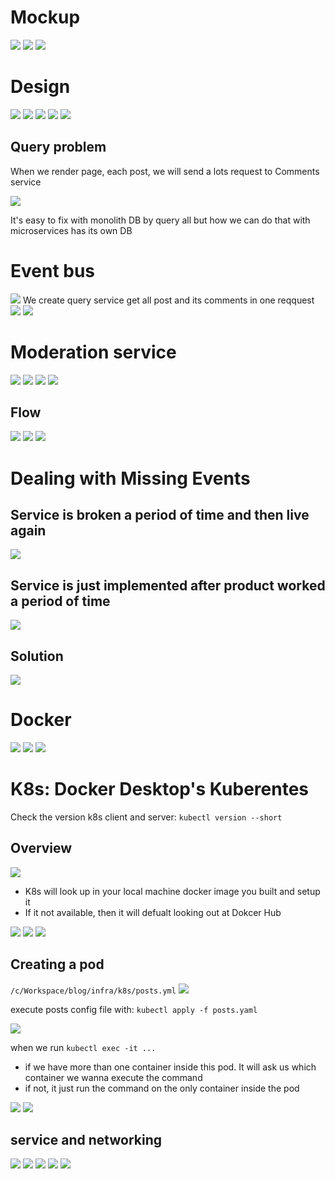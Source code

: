 # Mockup

<img src="./resource/mockup1.png"/>
<img src="./resource/mockup2.png"/>
<img src="./resource/mockup3.png"/>

# Design

<img src="./resource/design.png"/>
<img src="./resource/design2.png"/>
<img src="./resource/posts-service.png"/>
<img src="./resource/comments-service.png"/>
<img src="./resource/react-app.png"/>

## Query problem

When we render page, each post, we will send a lots request to Comments service

<img src="./resource/query-problem.png"/>

It's easy to fix with monolith DB by query all but how we can do that with microservices has its own DB

# Event bus

<img src="./resource/async-communication.png"/>
We create query service get all post and its comments in one reqquest 
<img src="./resource/query-service.png"/>
<img src="./resource/query-service-db.png"/>

# Moderation service

<img src="./resource/moderation-service.png"/>
<img src="./resource/moderation-service2.png"/>
<img src="./resource/moderation-service-mockup.png"/>
<img src="./resource/moderation-service-db.png"/>

## Flow

<img src="./resource/moderation-service3.png"/>
<img src="./resource/moderation-service4.png"/>
<img src="./resource/moderation-service5.png"/>

# Dealing with Missing Events

## Service is broken a period of time and then live again

<img src="./resource/missing-event.png"/>

## Service is just implemented after product worked a period of time

<img src="./resource/missing-event2.png"/>

## Solution

<img src="./resource/missing-event3.png"/>

# Docker

<img src="./resource/docker0.png"/>
<img src="./resource/docker1.png"/>
<img src="./resource/docker2.png"/>

# K8s: Docker Desktop's Kuberentes

Check the version k8s client and server:
`kubectl version --short`

## Overview

<img src="./resource/k8s0.png"/>

- K8s will look up in your local machine docker image you built and setup it
- If it not available, then it will defualt looking out at Dokcer Hub

<img src="./resource/k8s1.png"/>
<img src="./resource/k8s2.png"/>
<img src="./resource/k8s3.png"/>

## Creating a pod

`/c/Workspace/blog/infra/k8s/posts.yml`
<img src="./resource/k8s4.png"/>

execute posts config file with: `kubectl apply -f posts.yaml`

<img src="./resource/k8s5.png"/>

when we run `kubectl exec -it ...`

- if we have more than one container inside this pod. It will ask us which container we wanna execute the command
- if not, it just run the command on the only container inside the pod

<img src="./resource/k8s6.png"/>

<img src="./resource/k8s7.png"/>

## service and networking

<img src="./resource/k8s8.png"/>
<img src="./resource/k8s9.png"/>
<img src="./resource/k8s10.png"/>
<img src="./resource/k8s11.png"/>
<img src="./resource/k8s12.png"/>
